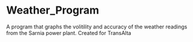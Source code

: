 # Weather_Program
A program that graphs the volitility and accuracy of the weather readings from the Sarnia power plant.
Created for TransAlta 
